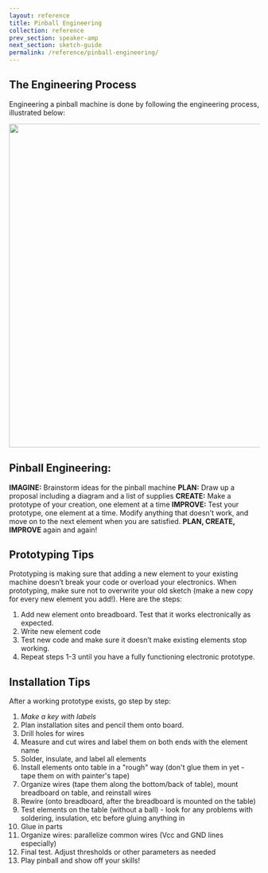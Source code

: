 ```yaml
---
layout: reference
title: Pinball Engineering
collection: reference
prev_section: speaker-amp
next_section: sketch-guide
permalink: /reference/pinball-engineering/
---
```


## The Engineering Process

Engineering a pinball machine is done by following the engineering process, illustrated below:

<img src="{{site.baseurl}}/img/design-process.jpg" style="width: 650px">

## Pinball Engineering:

**IMAGINE:** Brainstorm ideas for the pinball machine
**PLAN:** Draw up a proposal including a diagram and a list of supplies
**CREATE:** Make a prototype of your creation, one element at a time
**IMPROVE:** Test your prototype, one element at a time. Modify anything that doesn’t work, and move on to the next element when you are satisfied.
**PLAN, CREATE, IMPROVE** again and again!

## Prototyping Tips

Prototyping is making sure that adding a new element to your existing machine doesn’t break your code or overload your electronics. When prototyping, make sure not to overwrite your old sketch (make a new copy for every new element you add!). Here are the steps:

1. Add new element onto breadboard. Test that it works electronically as expected.
2. Write new element code
3. Test new code and make sure it doesn’t make existing elements stop working.
4. Repeat steps 1-3 until you have a fully functioning electronic prototype.

## Installation Tips

After a working prototype exists, go step by step:

1. _Make a key with labels_
2. Plan installation sites and pencil them onto board.
2. Drill holes for wires
3. Measure and cut wires and label them on both ends with the element name
3. Solder, insulate, and label all elements
4. Install elements onto table in a "rough" way (don't glue them in yet - tape them on with painter's tape)
5. Organize wires (tape them along the bottom/back of table), mount breadboard on table, and reinstall wires
6. Rewire (onto breadboard, after the breadboard is mounted on the table)
7. Test elements on the table (without a ball) - look for any problems with soldering, insulation, etc before gluing anything in
7. Glue in parts
8. Organize wires: parallelize common wires (Vcc and GND lines especially)
9. Final test. Adjust thresholds or other parameters as needed
10. Play pinball and show off your skills!
